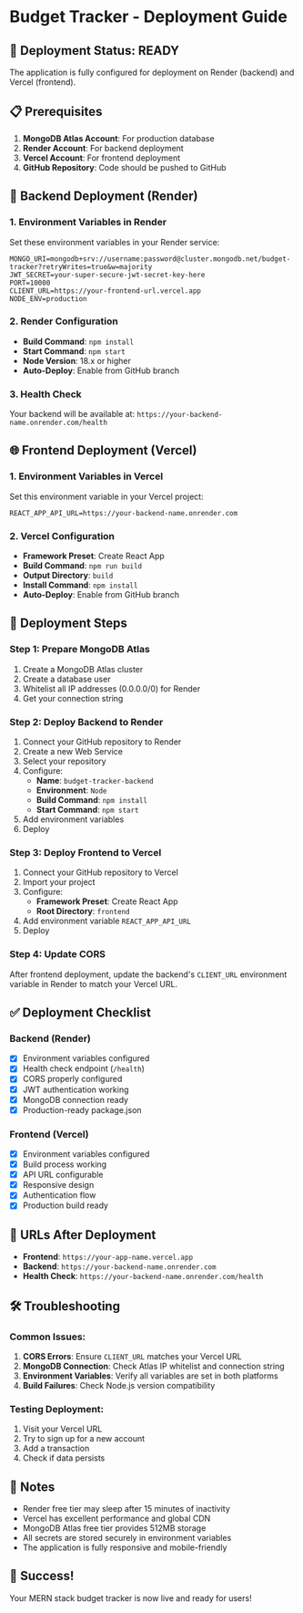# Budget Tracker - Deployment Guide

## 🚀 Deployment Status: READY

The application is fully configured for deployment on Render (backend) and Vercel (frontend).

## 📋 Prerequisites

1. **MongoDB Atlas Account**: For production database
2. **Render Account**: For backend deployment
3. **Vercel Account**: For frontend deployment
4. **GitHub Repository**: Code should be pushed to GitHub

## 🔧 Backend Deployment (Render)

### 1. Environment Variables in Render
Set these environment variables in your Render service:

```
MONGO_URI=mongodb+srv://username:password@cluster.mongodb.net/budget-tracker?retryWrites=true&w=majority
JWT_SECRET=your-super-secure-jwt-secret-key-here
PORT=10000
CLIENT_URL=https://your-frontend-url.vercel.app
NODE_ENV=production
```

### 2. Render Configuration
- **Build Command**: `npm install`
- **Start Command**: `npm start`
- **Node Version**: 18.x or higher
- **Auto-Deploy**: Enable from GitHub branch

### 3. Health Check
Your backend will be available at: `https://your-backend-name.onrender.com/health`

## 🌐 Frontend Deployment (Vercel)

### 1. Environment Variables in Vercel
Set this environment variable in your Vercel project:

```
REACT_APP_API_URL=https://your-backend-name.onrender.com
```

### 2. Vercel Configuration
- **Framework Preset**: Create React App
- **Build Command**: `npm run build`
- **Output Directory**: `build`
- **Install Command**: `npm install`
- **Auto-Deploy**: Enable from GitHub branch

## 🔄 Deployment Steps

### Step 1: Prepare MongoDB Atlas
1. Create a MongoDB Atlas cluster
2. Create a database user
3. Whitelist all IP addresses (0.0.0.0/0) for Render
4. Get your connection string

### Step 2: Deploy Backend to Render
1. Connect your GitHub repository to Render
2. Create a new Web Service
3. Select your repository
4. Configure:
   - **Name**: `budget-tracker-backend`
   - **Environment**: `Node`
   - **Build Command**: `npm install`
   - **Start Command**: `npm start`
5. Add environment variables
6. Deploy

### Step 3: Deploy Frontend to Vercel
1. Connect your GitHub repository to Vercel
2. Import your project
3. Configure:
   - **Framework Preset**: Create React App
   - **Root Directory**: `frontend`
4. Add environment variable `REACT_APP_API_URL`
5. Deploy

### Step 4: Update CORS
After frontend deployment, update the backend's `CLIENT_URL` environment variable in Render to match your Vercel URL.

## ✅ Deployment Checklist

### Backend (Render)
- [x] Environment variables configured
- [x] Health check endpoint (`/health`)
- [x] CORS properly configured
- [x] JWT authentication working
- [x] MongoDB connection ready
- [x] Production-ready package.json

### Frontend (Vercel)
- [x] Environment variables configured
- [x] Build process working
- [x] API URL configurable
- [x] Responsive design
- [x] Authentication flow
- [x] Production build ready

## 🔗 URLs After Deployment

- **Frontend**: `https://your-app-name.vercel.app`
- **Backend**: `https://your-backend-name.onrender.com`
- **Health Check**: `https://your-backend-name.onrender.com/health`

## 🛠️ Troubleshooting

### Common Issues:
1. **CORS Errors**: Ensure `CLIENT_URL` matches your Vercel URL
2. **MongoDB Connection**: Check Atlas IP whitelist and connection string
3. **Environment Variables**: Verify all variables are set in both platforms
4. **Build Failures**: Check Node.js version compatibility

### Testing Deployment:
1. Visit your Vercel URL
2. Try to sign up for a new account
3. Add a transaction
4. Check if data persists

## 📝 Notes

- Render free tier may sleep after 15 minutes of inactivity
- Vercel has excellent performance and global CDN
- MongoDB Atlas free tier provides 512MB storage
- All secrets are stored securely in environment variables
- The application is fully responsive and mobile-friendly

## 🎉 Success!

Your MERN stack budget tracker is now live and ready for users!
